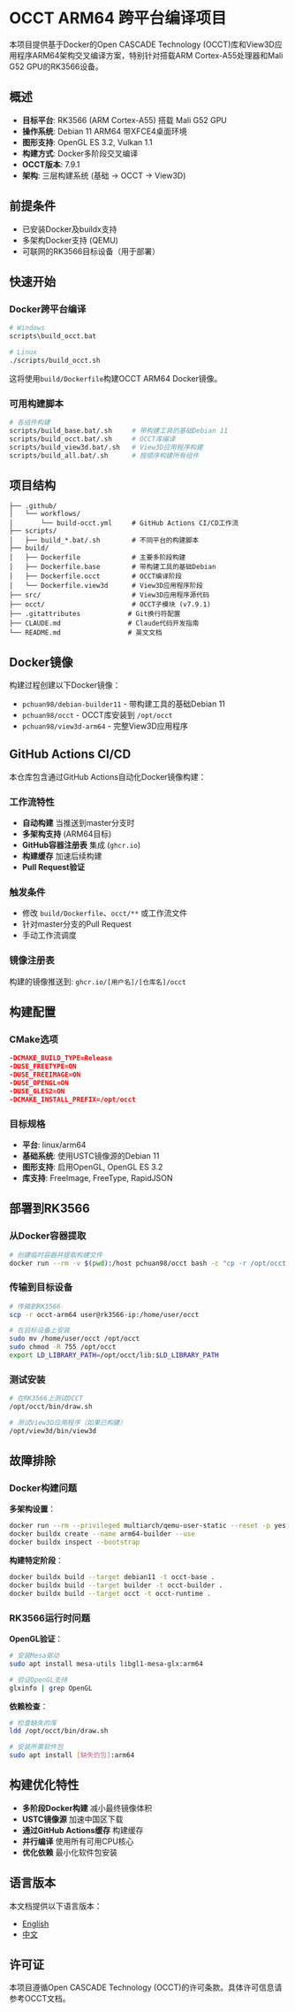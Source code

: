 # OCCT ARM64 跨平台编译项目

本项目提供基于Docker的Open CASCADE Technology (OCCT)库和View3D应用程序ARM64架构交叉编译方案，特别针对搭载ARM Cortex-A55处理器和Mali G52 GPU的RK3566设备。

## 概述

- **目标平台**: RK3566 (ARM Cortex-A55) 搭载 Mali G52 GPU
- **操作系统**: Debian 11 ARM64 带XFCE4桌面环境
- **图形支持**: OpenGL ES 3.2, Vulkan 1.1
- **构建方式**: Docker多阶段交叉编译
- **OCCT版本**: 7.9.1
- **架构**: 三层构建系统 (基础 → OCCT → View3D)

## 前提条件

- 已安装Docker及buildx支持
- 多架构Docker支持 (QEMU)
- 可联网的RK3566目标设备（用于部署）

## 快速开始

### Docker跨平台编译

```bash
# Windows
scripts\build_occt.bat

# Linux
./scripts/build_occt.sh
```

这将使用`build/Dockerfile`构建OCCT ARM64 Docker镜像。

### 可用构建脚本

```bash
# 各组件构建
scripts/build_base.bat/.sh     # 带构建工具的基础Debian 11
scripts/build_occt.bat/.sh     # OCCT库编译
scripts/build_view3d.bat/.sh   # View3D应用程序构建
scripts/build_all.bat/.sh      # 按顺序构建所有组件
```

## 项目结构

```
├── .github/
│   └── workflows/
│       └── build-occt.yml     # GitHub Actions CI/CD工作流
├── scripts/
│   ├── build_*.bat/.sh        # 不同平台的构建脚本
├── build/
│   ├── Dockerfile             # 主要多阶段构建
│   ├── Dockerfile.base        # 带构建工具的基础Debian
│   ├── Dockerfile.occt        # OCCT编译阶段
│   └── Dockerfile.view3d      # View3D应用程序阶段
├── src/                       # View3D应用程序源代码
├── occt/                      # OCCT子模块 (v7.9.1)
├── .gitattributes            # Git换行符配置
├── CLAUDE.md                 # Claude代码开发指南
└── README.md                 # 英文文档
```

## Docker镜像

构建过程创建以下Docker镜像：

- `pchuan98/debian-builder11` - 带构建工具的基础Debian 11
- `pchuan98/occt` - OCCT库安装到 `/opt/occt`
- `pchuan98/view3d-arm64` - 完整View3D应用程序

## GitHub Actions CI/CD

本仓库包含通过GitHub Actions自动化Docker镜像构建：

### 工作流特性
- **自动构建** 当推送到master分支时
- **多架构支持** (ARM64目标)
- **GitHub容器注册表** 集成 (`ghcr.io`)
- **构建缓存** 加速后续构建
- **Pull Request验证**

### 触发条件
- 修改 `build/Dockerfile`、`occt/**` 或工作流文件
- 针对master分支的Pull Request
- 手动工作流调度

### 镜像注册表
构建的镜像推送到: `ghcr.io/[用户名]/[仓库名]/occt`

## 构建配置

### CMake选项
```cmake
-DCMAKE_BUILD_TYPE=Release
-DUSE_FREETYPE=ON
-DUSE_FREEIMAGE=ON
-DUSE_OPENGL=ON
-DUSE_GLES2=ON
-DCMAKE_INSTALL_PREFIX=/opt/occt
```

### 目标规格
- **平台**: linux/arm64
- **基础系统**: 使用USTC镜像源的Debian 11
- **图形支持**: 启用OpenGL, OpenGL ES 3.2
- **库支持**: FreeImage, FreeType, RapidJSON

## 部署到RK3566

### 从Docker容器提取
```bash
# 创建临时容器并提取构建文件
docker run --rm -v $(pwd):/host pchuan98/occt bash -c "cp -r /opt/occt /host/occt-arm64"
```

### 传输到目标设备
```bash
# 传输到RK3566
scp -r occt-arm64 user@rk3566-ip:/home/user/occt

# 在目标设备上安装
sudo mv /home/user/occt /opt/occt
sudo chmod -R 755 /opt/occt
export LD_LIBRARY_PATH=/opt/occt/lib:$LD_LIBRARY_PATH
```

### 测试安装
```bash
# 在RK3566上测试OCCT
/opt/occt/bin/draw.sh

# 测试View3D应用程序（如果已构建）
/opt/view3d/bin/view3d
```

## 故障排除

### Docker构建问题
**多架构设置**：
```bash
docker run --rm --privileged multiarch/qemu-user-static --reset -p yes
docker buildx create --name arm64-builder --use
docker buildx inspect --bootstrap
```

**构建特定阶段**：
```bash
docker buildx build --target debian11 -t occt-base .
docker buildx build --target builder -t occt-builder .
docker buildx build --target occt -t occt-runtime .
```

### RK3566运行时问题
**OpenGL验证**：
```bash
# 安装Mesa驱动
sudo apt install mesa-utils libgl1-mesa-glx:arm64

# 验证OpenGL支持
glxinfo | grep OpenGL
```

**依赖检查**：
```bash
# 检查缺失的库
ldd /opt/occt/bin/draw.sh

# 安装所需软件包
sudo apt install [缺失的包]:arm64
```

## 构建优化特性

- **多阶段Docker构建** 减小最终镜像体积
- **USTC镜像源** 加速中国区下载
- **通过GitHub Actions缓存** 构建缓存
- **并行编译** 使用所有可用CPU核心
- **优化依赖** 最小化软件包安装

## 语言版本

本文档提供以下语言版本：
- [English](README.md)
- [中文](README_zh.md)

## 许可证

本项目遵循Open CASCADE Technology (OCCT)的许可条款。具体许可信息请参考OCCT文档。